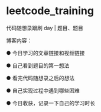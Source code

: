 # leetcode_training
代码随想录跟刷
day | 题目、题目

博客内容：

● 今日学习的文章链接和视频链接

● 自己看到题目的第一想法

● 看完代码随想录之后的想法

● 自己实现过程中遇到哪些困难

● 今日收获，记录一下自己的学习时长

